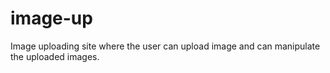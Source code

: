 # image-up
Image uploading site where the user can upload image and can manipulate the uploaded images.

